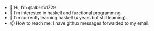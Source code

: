 - 👋 Hi, I’m @alberto1729
- 👀 I’m interested in haskell and functional programming.
- 🌱 I’m currently learning haskell (4 years but still learning).
- 📫 How to reach me: I have github messages forwarded to my email.

<!---
alberto1729/alberto1729 is a ✨ special ✨ repository because its `README.md` (this file) appears on your GitHub profile.
You can click the Preview link to take a look at your changes.
--->

